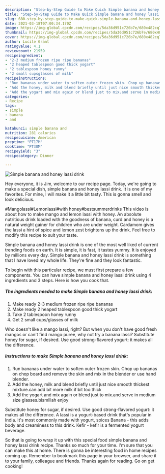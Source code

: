 ```yaml
---
description: "Step-by-Step Guide to Make Quick Simple banana and honey lassi drink"
title: "Step-by-Step Guide to Make Quick Simple banana and honey lassi drink"
slug: 680-step-by-step-guide-to-make-quick-simple-banana-and-honey-lassi-drink
date: 2021-03-18T07:00:34.170Z
image: https://img-global.cpcdn.com/recipes/5da36d951c726b7e/680x482cq70/simple-banana-and-honey-lassi-drink-recipe-main-photo.jpg
thumbnail: https://img-global.cpcdn.com/recipes/5da36d951c726b7e/680x482cq70/simple-banana-and-honey-lassi-drink-recipe-main-photo.jpg
cover: https://img-global.cpcdn.com/recipes/5da36d951c726b7e/680x482cq70/simple-banana-and-honey-lassi-drink-recipe-main-photo.jpg
author: Lucile Grant
ratingvalue: 4.1
reviewcount: 21959
recipeingredient:
- "2-3 medium frozen ripe ripe bananas"
- "2 heaped tablespoon good thick yogart"
- "2 tablespoon honey runny"
- "2 small cupsglasses of milk"
recipeinstructions:
- "Run bananas under water to soften outer frozen skin. Chop up bananas on chop board and remove the skin and mix in the blender or use hand blender."
- "Add the honey, milk and blend briefly until just nice smooth thickest mixture.can add bit more milk if bit too thick"
- "Add the yogart and mix again or blend just to mix.and serve in medium size glasses.bismillah enjoy"
categories:
- Recipe
tags:
- simple
- banana
- and

katakunci: simple banana and 
nutrition: 281 calories
recipecuisine: American
preptime: "PT17M"
cooktime: "PT38M"
recipeyield: "3"
recipecategory: Dinner

---
```



![Simple banana and honey lassi drink](https://img-global.cpcdn.com/recipes/5da36d951c726b7e/680x482cq70/simple-banana-and-honey-lassi-drink-recipe-main-photo.jpg)

Hey everyone, it is Jim, welcome to our recipe page. Today, we're going to make a special dish, simple banana and honey lassi drink. It is one of my favorites. For mine, I will make it a little bit tasty. This is gonna smell and look delicious.

#Mangolassi#Lemonlassi#with honey#bestsummerdrinks This video is about how to make mango and lemon lassi with honey. An absolute nutritious drink loaded with the goodness of banana, curd and honey is a natural weight gainer for children who are under weight. Cardamom gives the lassi a hint of spice and lemon zest brightens up the drink. Feel free to modify this recipe to suit your taste.

Simple banana and honey lassi drink is one of the most well liked of current trending foods on earth. It is simple, it is fast, it tastes yummy. It is enjoyed by millions every day. Simple banana and honey lassi drink is something that I have loved my whole life. They're fine and they look fantastic.


To begin with this particular recipe, we must first prepare a few components. You can have simple banana and honey lassi drink using 4 ingredients and 3 steps. Here is how you cook that.

<!--inarticleads1-->

##### The ingredients needed to make Simple banana and honey lassi drink:

1. Make ready 2-3 medium frozen ripe ripe bananas
1. Make ready 2 heaped tablespoon good thick yogart
1. Take 2 tablespoon honey runny
1. Get 2 small cups/glasses of milk


Who doesn&#39;t like a mango lassi, right? But when you don&#39;t have good fresh mangos or can&#39;t find mango puree, why not try a banana lassi? Substitute honey for sugar, if desired. Use good strong-flavored yogurt: it makes all the difference. 

<!--inarticleads2-->

##### Instructions to make Simple banana and honey lassi drink:

1. Run bananas under water to soften outer frozen skin. Chop up bananas on chop board and remove the skin and mix in the blender or use hand blender.
1. Add the honey, milk and blend briefly until just nice smooth thickest mixture.can add bit more milk if bit too thick
1. Add the yogart and mix again or blend just to mix.and serve in medium size glasses.bismillah enjoy


Substitute honey for sugar, if desired. Use good strong-flavored yogurt: it makes all the difference. A lassi is a yogurt-based drink that&#39;s popular in India. It&#39;s most commonly made with yogurt, spices Banana - this adds body and creaminess to this drink. Kefir - kefir is a fermented yogurt beverage. 

So that is going to wrap it up with this special food simple banana and honey lassi drink recipe. Thanks so much for your time. I'm sure that you can make this at home. There is gonna be interesting food in home recipes coming up. Remember to bookmark this page in your browser, and share it to your family, colleague and friends. Thanks again for reading. Go on get cooking!
